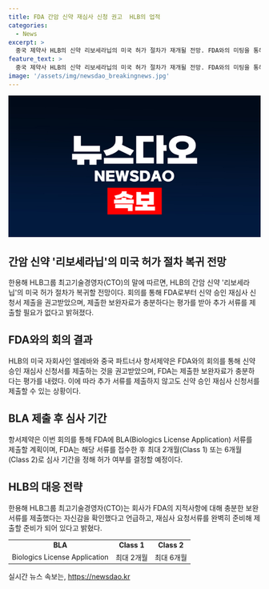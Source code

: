 ```yaml
---
title: FDA 간암 신약 재심사 신청 권고  HLB의 업적
categories:
  - News
excerpt: >
  중국 제약사 HLB의 신약 리보세라닙의 미국 허가 절차가 재개될 전망. FDA와의 미팅을 통해 보완 자료가 충실한 것으로 인정받아 추가 서류 제출이 필요 없어졌다. 이에 다음 단계로 BLA 서류를 제출하고 최대 6개월 내 허가 여부 결정될 예정. HLB는 재심사 요청서류와 함께 최종 임상 결과 데이터를 FDA에 제출할 계획. HLB 그룹 CTO는 FDA의 지적사항에 충분한 보완서류를 제출했다는 자신감 확인되어 재심사 요청서류를 완벽히 준비해 제출할 것이라고 밝혔다.
feature_text: >
  중국 제약사 HLB의 신약 리보세라닙의 미국 허가 절차가 재개될 전망. FDA와의 미팅을 통해 보완 자료가 충실한 것으로 인정받아 추가 서류 제출이 필요 없어졌다. 이에 다음 단계로 BLA 서류를 제출하고 최대 6개월 내 허가 여부 결정될 예정. HLB는 재심사 요청서류와 함께 최종 임상 결과 데이터를 FDA에 제출할 계획. HLB 그룹 CTO는 FDA의 지적사항에 충분한 보완서류를 제출했다는 자신감 확인되어 재심사 요청서류를 완벽히 준비해 제출할 것이라고 밝혔다.
image: '/assets/img/newsdao_breakingnews.jpg'
---
```


<p><img src="/assets/img/newsdao_breakingnews.jpg" alt="cryptoinkorea 속보" /></p>

<h2 data-ke-size="size26">간암 신약 '리보세라닙'의 미국 허가 절차 복귀 전망</h2>

<p data-ke-size="size16">한용해 HLB그룹 최고기술경영자(CTO)의 말에 따르면, HLB의 간암 신약 '리보세라닙'의 미국 허가 절차가 복귀할 전망이다. 회의를 통해 FDA로부터 신약 승인 재심사 신청서 제출을 권고받았으며, 제출한 보완자료가 충분하다는 평가를 받아 추가 서류를 제출할 필요가 없다고 밝혀졌다.</p>

<h2 data-ke-size="size26">FDA와의 회의 결과</h2>

<p data-ke-size="size16">HLB의 미국 자회사인 엘레바와 중국 파트너사 항서제약은 FDA와의 회의를 통해 신약 승인 재심사 신청서를 제출하는 것을 권고받았으며, FDA는 제출한 보완자료가 충분하다는 평가를 내렸다. 이에 따라 추가 서류를 제출하지 않고도 신약 승인 재심사 신청서를 제출할 수 있는 상황이다.</p>

<h2 data-ke-size="size26">BLA 제출 후 심사 기간</h2>

<p data-ke-size="size16">항서제약은 이번 회의를 통해 FDA에 BLA(Biologics License Application) 서류를 제출할 계획이며, FDA는 해당 서류를 접수한 후 최대 2개월(Class 1) 또는 6개월(Class 2)로 심사 기간을 정해 허가 여부를 결정할 예정이다.</p>

<h2 data-ke-size="size26">HLB의 대응 전략</h2>

<p data-ke-size="size16">한용해 HLB그룹 최고기술경영자(CTO)는 회사가 FDA의 지적사항에 대해 충분한 보완서류를 제출했다는 자신감을 확인했다고 언급하고, 재심사 요청서류를 완벽히 준비해 제출할 준비가 되어 있다고 밝혔다.</p>

<table>
  <tr>
    <td style="text-align: center; height: 17px;"><b>BLA</b></td>
    <td style="text-align: center; height: 17px;"><b>Class 1</b></td>
    <td style="text-align: center; height: 17px;"><b>Class 2</b></td>
  </tr>
  <tr>
    <td style="text-align: center;">Biologics License Application</td>
    <td style="text-align: center;">최대 2개월</td>
    <td style="text-align: center;">최대 6개월</td>
  </tr>
</table>
실시간 뉴스 속보는, <a href="https://newsdao.kr" rel="dofollow">https://newsdao.kr</a>


